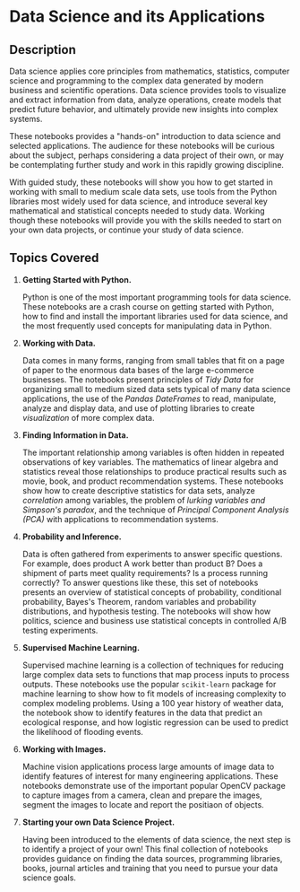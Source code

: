  # Data Science and its Applications

## Description

Data science applies core principles from mathematics, statistics, computer science and programming to the complex data generated by modern business and scientific operations. Data science provides tools to visualize and extract information from data, analyze operations, create models that predict future behavior, and ultimately provide new insights into complex systems. 

These notebooks provides a "hands-on" introduction to data science and selected applications. The audience for these notebooks will be curious about the subject, perhaps considering a data project of their own, or may be contemplating further study and work in this rapidly growing discipline. 

With guided study, these notebooks will show you how to get started in working with small to medium scale data sets, use tools from the Python libraries most widely used for data science, and introduce several key mathematical and statistical concepts needed to study data. Working though these notebooks will provide you with the skills needed to start on your own data projects, or continue your study of data science.

## Topics Covered

1. **Getting Started with Python.** 
    
    Python is one of the most important programming tools for data science. These notebooks are a crash course on getting started with Python, how to find and install the important libraries used for data science, and the most frequently used concepts for manipulating data in Python.

2. **Working with Data.** 

    Data comes in many forms, ranging from small tables that fit on a page of paper to the enormous data bases of the large e-commerce businesses. The notebooks present principles of *Tidy Data* for organizing small to medium sized data sets typical of many data science applications, the use of the *Pandas DateFrames* to read, manipulate, analyze and display data, and use of plotting libraries to create *visualization* of more complex data.

3. **Finding Information in Data.**

    The important relationship among variables is often hidden in repeated observations of key variables. The mathematics of linear algebra and statistics reveal those relationships to produce practical results such as movie, book, and product recommendation systems. These notebooks show how to create descriptive statistics for data sets, analyze *correlation* among variables, the problem of *lurking variables and Simpson's paradox*, and the technique of *Principal Component Analysis (PCA)* with applications to recommendation systems.

4. **Probability and Inference.**

    Data is often gathered from experiments to answer specific questions. For example, does product A work better than product B? Does a shipment of parts meet quality requirements? Is a process running correctly? To answer questions like these, this set of notebooks presents an overview of statistical concepts of probability, conditional probability, Bayes's Theorem, random variables and probability distributions, and hypothesis testing. The notebooks will show how politics, science and business use statistical concepts in controlled A/B testing experiments.

5. **Supervised Machine Learning.**

    Supervised machine learning is a collection of techniques for reducing large complex data sets to functions that map process inputs to process outputs. These notebooks use the popular `scikit-learn` package for machine learning to show how to fit models of increasing complexity to complex modeling problems. Using a 100 year history of weather data, the notebook show to identify features in the data that predict an ecological response, and how logistic regression can be used to predict the likelihood of flooding events.

6. **Working with Images.**

    Machine vision applications process large amounts of image data to identify features of interest for many engineering applications. These notebooks demonstrate use of the important popular OpenCV package to capture images from a camera, clean and prepare the images, segment the images to locate and report the positiaon of objects.

7. **Starting your own Data Science Project.**

    Having been introduced to the elements of data science, the next step is to identify a project of your own! This final collection of notebooks provides guidance on finding the data sources, programming libraries, books, journal articles and training that you need to pursue your data science goals.
    
 